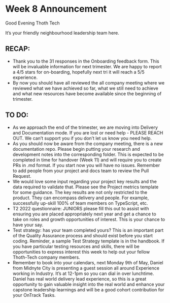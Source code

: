 # Week 8 Announcement

Good Evening Thoth Tech

It’s your friendly neighbourhood leadership team here.

## RECAP:

- Thank you to the 31 responses in the Onboarding feedback form. This will be invaluable information for next trimester. We are happy to report a 4/5 stars for on-boarding, hopefully next tri it will reach a 5/5 experience.
- By now you should have all reviewed the all company meeting where we reviewed what we have achieved so far, what we still need to achieve and what new resources have become available since the beginning of trimester.

## TO DO:

- As we approach the end of the trimester, we are moving into Delivery and Documentation mode. If you are lost or need help - PLEASE REACH OUT. We can’t support you if you don’t let us know you need help.
- As you should now be aware from the company meeting, there is a new documentation repo. Please begin putting your research and development notes into the corresponding folder. This is expected to be completed in time for handover (Week 11) and will require you to create PRs in .md format. If you start now you will have no issues. Remember to add people from your project and docs team to review the Pull Request.
- We would love some input regarding your project key results and the data required to validate that. Please see the Project metrics template for some guidance. The key results are not only restricted to the product. They can encompass delivery and people. For example, successfully up-skill 100% of team members on TypeScript, etc.
- T2 2022 questionnaire: JUNIORS please fill this out to assist with ensuring you are placed appropriately next year and get a chance to take on roles and growth opportunities of interest. This is your chance to have your say.
- Test strategy: has your team completed yours? This is an important part of the Quality Assurance process and should exist before you start coding. Reminder, a sample Test Strategy template is in the handbook. If you have particular testing resources and skills, there will be opportunities to express interest this week to help out your fellow Thoth-Tech company members.
- Remember to book into your calendars, next Monday 9th of May, Daniel from Midnyte City is presenting a guest session all around Experience working in Industry. It’s at 12-1pm so you can dial in over lunchtime. Daniel has real world delivery lead experience, so this is a great opportunity to gain valuable insight into the real world and enhance your capstone leadership learnings and will be a good cohort contribution for your OnTrack Tasks.

